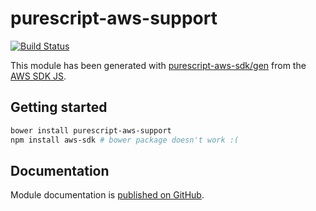 # purescript-aws-support

[![Build Status](https://app.wercker.com/status/5909b9e96d1080804b17a28f72f87b6b/s/master)](https://app.wercker.com/project/byKey/5909b9e96d1080804b17a28f72f87b6b)

This module has been generated with [purescript-aws-sdk/gen](https://github.com/purescript-aws-sdk/gen) from the [AWS SDK JS](https://github.com/aws/aws-sdk-js).

## Getting started

```sh
bower install purescript-aws-support
npm install aws-sdk # bower package doesn't work :(
```

## Documentation

Module documentation is [published on GitHub](https://github.com/purescript-aws-sdk/purescript-aws-support/tree/master/docs).
